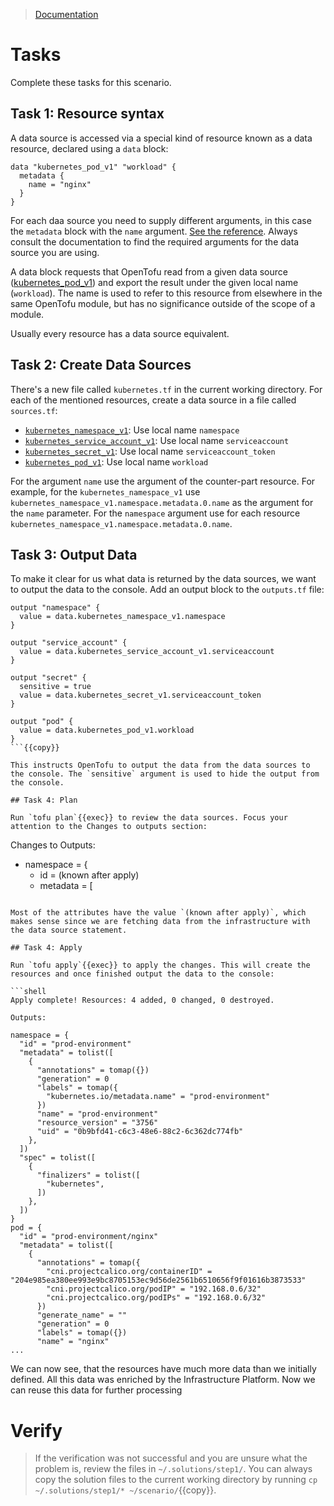 > [Documentation](https://opentofu.org/docs/language/data-sources/#using-data-sources)

# Tasks

Complete these tasks for this scenario. 

## Task 1: Resource syntax

A data source is accessed via a special kind of resource known as a data resource, declared using a `data` block:

```hcl
data "kubernetes_pod_v1" "workload" {
  metadata {
    name = "nginx"
  }
}
```

For each daa source you need to supply different arguments, in this case the `metadata` block with the `name` argument. [See the reference](https://registry.terraform.io/providers/hashicorp/kubernetes/latest/docs/data-sources/pod_v1#argument-reference). Always consult the documentation to find the required arguments for the data source you are using.

A data block requests that OpenTofu read from a given data source ([kubernetes_pod_v1](https://registry.terraform.io/providers/hashicorp/kubernetes/latest/docs/data-sources/pod_v1)) and export the result under the given local name (`workload`). The name is used to refer to this resource from elsewhere in the same OpenTofu module, but has no significance outside of the scope of a module.

Usually every resource has a data source equivalent.

## Task 2: Create Data Sources

There's a new file called `kubernetes.tf` in the current working directory. For each of the mentioned resources, create a data source in a file called `sources.tf`:

* [`kubernetes_namespace_v1`](https://registry.terraform.io/providers/hashicorp/kubernetes/latest/docs/data-sources/namespace_v1): Use local name `namespace`
* [`kubernetes_service_account_v1`](https://registry.terraform.io/providers/hashicorp/kubernetes/latest/docs/data-sources/service_account_v1): Use local name `serviceaccount`
* [`kubernetes_secret_v1`](https://registry.terraform.io/providers/hashicorp/kubernetes/latest/docs/data-sources/secret_v1): Use local name `serviceaccount_token`
* [`kubernetes_pod_v1`](https://registry.terraform.io/providers/hashicorp/kubernetes/latest/docs/data-sources/pod_v1): Use local name `workload`


For the argument `name` use the argument of the counter-part resource. For example, for the `kubernetes_namespace_v1` use `kubernetes_namespace_v1.namespace.metadata.0.name` as the argument for the `name` parameter. For the `namespace` argument use for each resource `kubernetes_namespace_v1.namespace.metadata.0.name`.


## Task 3: Output Data

To make it clear for us what data is returned by the data sources, we want to output the data to the console. Add an output block to the `outputs.tf` file:

```hcl
output "namespace" {
  value = data.kubernetes_namespace_v1.namespace
}

output "service_account" {
  value = data.kubernetes_service_account_v1.serviceaccount
}

output "secret" {
  sensitive = true
  value = data.kubernetes_secret_v1.serviceaccount_token
}

output "pod" {
  value = data.kubernetes_pod_v1.workload
}
```{{copy}}

This instructs OpenTofu to output the data from the data sources to the console. The `sensitive` argument is used to hide the output from the console.

## Task 4: Plan

Run `tofu plan`{{exec}} to review the data sources. Focus your attention to the Changes to outputs section:

```
Changes to Outputs:
  + namespace       = {
      + id       = (known after apply)
      + metadata = [
```

Most of the attributes have the value `(known after apply)`, which makes sense since we are fetching data from the infrastructure with the data source statement.

## Task 4: Apply

Run `tofu apply`{{exec}} to apply the changes. This will create the resources and once finished output the data to the console:

```shell
Apply complete! Resources: 4 added, 0 changed, 0 destroyed.

Outputs:

namespace = {
  "id" = "prod-environment"
  "metadata" = tolist([
    {
      "annotations" = tomap({})
      "generation" = 0
      "labels" = tomap({
        "kubernetes.io/metadata.name" = "prod-environment"
      })
      "name" = "prod-environment"
      "resource_version" = "3756"
      "uid" = "0b9bfd41-c6c3-48e6-88c2-6c362dc774fb"
    },
  ])
  "spec" = tolist([
    {
      "finalizers" = tolist([
        "kubernetes",
      ])
    },
  ])
}
pod = {
  "id" = "prod-environment/nginx"
  "metadata" = tolist([
    {
      "annotations" = tomap({
        "cni.projectcalico.org/containerID" = "204e985ea380ee993e9bc8705153ec9d56de2561b6510656f9f01616b3873533"
        "cni.projectcalico.org/podIP" = "192.168.0.6/32"
        "cni.projectcalico.org/podIPs" = "192.168.0.6/32"
      })
      "generate_name" = ""
      "generation" = 0
      "labels" = tomap({})
      "name" = "nginx"
...
```

We can now see, that the resources have much more data than we initially defined. All this data was enriched by the Infrastructure Platform. Now we can reuse this data for further processing

# Verify

> If the verification was not successful and you are unsure what the problem is, review the files in `~/.solutions/step1/`. You can always copy the solution files to the current working directory by running `cp ~/.solutions/step1/* ~/scenario/`{{copy}}.

